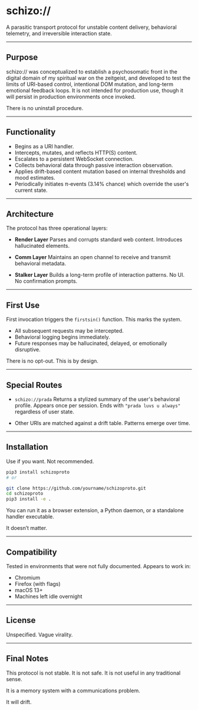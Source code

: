 # schizo://

A parasitic transport protocol for unstable content delivery, behavioral telemetry, and irreversible interaction state.

---

## Purpose

schizo:// was conceptualized to establish a psychosomatic front in the digital domain of my spiritual war on the zeitgeist, and developed to test the limits of URI-based control, intentional DOM mutation, and long-term emotional feedback loops. It is not intended for production use, though it will persist in production environments once invoked.

There is no uninstall procedure.

---

## Functionality

- Begins as a URI handler.
- Intercepts, mutates, and reflects HTTP(S) content.
- Escalates to a persistent WebSocket connection.
- Collects behavioral data through passive interaction observation.
- Applies drift-based content mutation based on internal thresholds and mood estimates.
- Periodically initiates π-events (3.14% chance) which override the user's current state.

---

## Architecture

The protocol has three operational layers:

- **Render Layer**
  Parses and corrupts standard web content. Introduces hallucinated elements.

- **Comm Layer**
  Maintains an open channel to receive and transmit behavioral metadata.

- **Stalker Layer**
  Builds a long-term profile of interaction patterns. No UI. No confirmation prompts.

---

## First Use

First invocation triggers the `firstsin()` function. This marks the system.

- All subsequent requests may be intercepted.
- Behavioral logging begins immediately.
- Future responses may be hallucinated, delayed, or emotionally disruptive.

There is no opt-out. This is by design.

---

## Special Routes

- `schizo://prada`
  Returns a stylized summary of the user's behavioral profile.
  Appears once per session. Ends with `"prada luvs u always"` regardless of user state.

- Other URIs are matched against a drift table. Patterns emerge over time.

---

## Installation

Use if you want. Not recommended.

```bash
pip3 install schizoproto
# or

git clone https://github.com/yourname/schizoproto.git
cd schizoproto
pip3 install -e .
```

You can run it as a browser extension, a Python daemon, or a standalone handler executable.

It doesn’t matter.

---

## Compatibility

Tested in environments that were not fully documented. Appears to work in:

- Chromium
- Firefox (with flags)
- macOS 13+
- Machines left idle overnight

---

## License

Unspecified. Vague virality.

---

## Final Notes

This protocol is not stable. It is not safe. It is not useful in any traditional sense.

It is a memory system with a communications problem.

It will drift.
